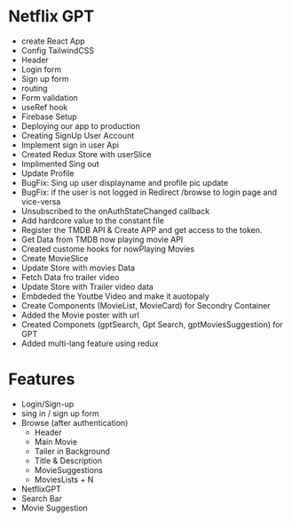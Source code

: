 # Netflix GPT
 - create React App
 - Config TailwindCSS
 - Header
 - Login form
 - Sign up form
 - routing
 - Form validation
 - useRef hook
 - Firebase Setup
 - Deploying our app to production
 - Creating SignUp User Account
 - Implement sign in user Api
 - Created Redux Store with userSlice
 - Implimented Sing out
 - Update Profile
 - BugFix: Sing up user displayname and profile pic update
 - BugFix: if the user is not logged in Redirect /browse to login page and vice-versa
 - Unsubscribed to the onAuthStateChanged callback
 -  Add hardcore value to the constant file
 - Register the TMDB API & Create APP and get access to the token. 
 - Get Data from TMDB now playing movie API 
 - Created custome hooks for nowPlaying Movies
 - Create MovieSlice
 - Update Store with movies Data
 - Fetch Data fro trailer video
 - Update Store with Trailer video data
 - Embdeded the Youtbe Video and make it auotopaly
 - Create Components (MovieList, MovieCard) for Secondry Container
 - Added the Movie poster with url
 - Created Componets (gptSearch, Gpt
 Search, gptMoviesSuggestion) for GPT
 - Added multi-lang feature using redux
 
# Features 
 - Login/Sign-up
  - sing in / sign up form
 - Browse (after authentication)
    - Header
    - Main Movie
     - Tailer in Background
     - Title & Description
     - MovieSuggestions
      - MoviesLists  + N
 - NetflixGPT
  - Search Bar
  - Movie Suggestion